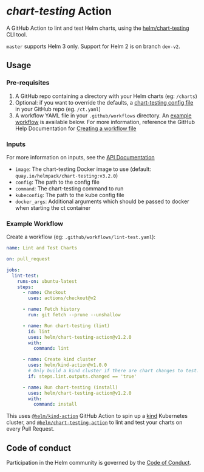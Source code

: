 # *chart-testing* Action

A GitHub Action to lint and test Helm charts, using the [helm/chart-testing](https://github.com/helm/chart-testing) CLI tool.

`master` supports Helm 3 only.
Support for Helm 2 is on branch `dev-v2`.

## Usage

### Pre-requisites

1. A GitHub repo containing a directory with your Helm charts (eg: `/charts`)
1. Optional: if you want to override the defaults, a [chart-testing config file](https://github.com/helm/chart-testing#configuration) in your GitHub repo (eg. `/ct.yaml`)
1. A workflow YAML file in your `.github/workflows` directory. An [example workflow](#example-workflow) is available below.
  For more information, reference the GitHub Help Documentation for [Creating a workflow file](https://help.github.com/en/articles/configuring-a-workflow#creating-a-workflow-file)

### Inputs

For more information on inputs, see the [API Documentation](https://developer.github.com/v3/repos/releases/#input)

- `image`: The chart-testing Docker image to use (default: `quay.io/helmpack/chart-testing:v3.2.0`)
- `config`: The path to the config file
- `command`: The chart-testing command to run
- `kubeconfig`: The path to the kube config file
- `docker_args`: Additional arguments which should be passed to docker when starting the ct container

### Example Workflow

Create a workflow (eg: `.github/workflows/lint-test.yaml`):

```yaml
name: Lint and Test Charts

on: pull_request

jobs:
  lint-test:
    runs-on: ubuntu-latest
    steps:
      - name: Checkout
        uses: actions/checkout@v2

      - name: Fetch history
        run: git fetch --prune --unshallow

      - name: Run chart-testing (lint)
        id: lint
        uses: helm/chart-testing-action@v1.2.0
        with:
          command: lint

      - name: Create kind cluster
        uses: helm/kind-action@v1.0.0
        # Only build a kind cluster if there are chart changes to test.
        if: steps.lint.outputs.changed == 'true'

      - name: Run chart-testing (install)
        uses: helm/chart-testing-action@v1.2.0
        with:
          command: install
```

This uses [`@helm/kind-action`](https://www.github.com/helm/kind-action) GitHub Action to spin up a [kind](https://kind.sigs.k8s.io/) Kubernetes cluster, and [`@helm/chart-testing-action`](https://www.github.com/helm/chart-testing-action) to lint and test your charts on every Pull Request.

## Code of conduct

Participation in the Helm community is governed by the [Code of Conduct](CODE_OF_CONDUCT.md).
